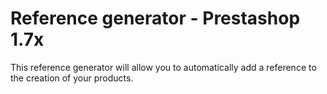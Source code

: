 # Reference generator - Prestashop 1.7x
This reference generator will allow you to automatically add a reference to the creation of your products.
